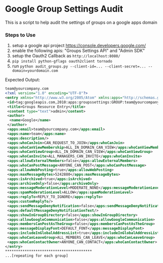 # Google Group Settings Audit

This is a script to help audit the settings of groups on a google apps domain

### Steps to Use

 1. setup a google api project https://console.developers.google.com/
 2. enable the following apis: "Groups Settings API" and "Admin SDK"
 3. setup the Oauth2 Callback as `http://localhost:8080/`
 4. `pip install python-gflags oauth2client tornado`
 5. run `python audit_groups.py --client-id=... --client-secret=... --domain=yourdomain.com`

Expected Output:

```xml
team@yourcompany.com
<?xml version="1.0" encoding="UTF-8"?>
<entry xmlns="http://www.w3.org/2005/Atom" xmlns:apps="http://schemas.google.com/apps/2006" xmlns:gd="http://schemas.google.com/g/2005">
 <id>tag:googleapis.com,2010:apps:groupssettings:GROUP:team@yourcompany.com</id>
 <title>Groups Resource Entry</title>
 <content type="text">admin</content>
 <author>
  <name>Google</name>
 </author>
 <apps:email>team@yourcompany.com</apps:email>
 <apps:name>team</apps:name>
 <apps:description/>
 <apps:whoCanJoin>CAN_REQUEST_TO_JOIN</apps:whoCanJoin>
 <apps:whoCanViewMembership>ALL_IN_DOMAIN_CAN_VIEW</apps:whoCanViewMembership>
 <apps:whoCanViewGroup>ALL_IN_DOMAIN_CAN_VIEW</apps:whoCanViewGroup>
 <apps:whoCanInvite>ALL_MANAGERS_CAN_INVITE</apps:whoCanInvite>
 <apps:allowExternalMembers>false</apps:allowExternalMembers>
 <apps:whoCanPostMessage>ANYONE_CAN_POST</apps:whoCanPostMessage>
 <apps:allowWebPosting>true</apps:allowWebPosting>
 <apps:maxMessageBytes>5242880</apps:maxMessageBytes>
 <apps:isArchived>true</apps:isArchived>
 <apps:archiveOnly>false</apps:archiveOnly>
 <apps:messageModerationLevel>MODERATE_NONE</apps:messageModerationLevel>
 <apps:spamModerationLevel>ALLOW</apps:spamModerationLevel>
 <apps:replyTo>REPLY_TO_IGNORE</apps:replyTo>
 <apps:customReplyTo/>
 <apps:sendMessageDenyNotification>false</apps:sendMessageDenyNotification>
 <apps:defaultMessageDenyNotificationText/>
 <apps:showInGroupDirectory>false</apps:showInGroupDirectory>
 <apps:allowGoogleCommunication>false</apps:allowGoogleCommunication>
 <apps:membersCanPostAsTheGroup>false</apps:membersCanPostAsTheGroup>
 <apps:messageDisplayFont>DEFAULT_FONT</apps:messageDisplayFont>
 <apps:includeInGlobalAddressList>true</apps:includeInGlobalAddressList>
 <apps:whoCanLeaveGroup>ALL_MEMBERS_CAN_LEAVE</apps:whoCanLeaveGroup>
 <apps:whoCanContactOwner>ANYONE_CAN_CONTACT</apps:whoCanContactOwner>
</entry>
****************************************
...[repeating for each group]
```